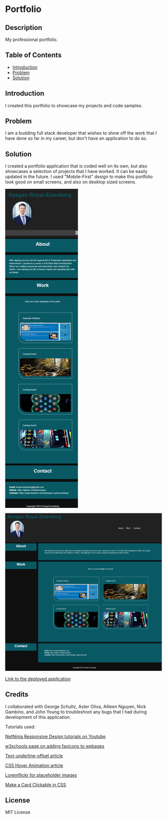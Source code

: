 # Portfolio

## Description

My professional portfolio.

## Table of Contents

- [Introduction](#introduction)
- [Problem](#problem)
- [Solution](#solution)

## Introduction
I created this portfolio to showcase my projects and code samples.

## Problem

I am a budding full stack developer that wishes to show off the work that I have done so far in my career, but don't have an application to do so.

## Solution

 I created a portfolio application that is coded well on its own, but also showcases a selection of projects that I have worked. It can be easily updated in the future. I used "Mobile-First" design to make this portfolio look good on small screens, and also on desktop sized screens.

![Screenshot of portfolio webpage on mobile](assets/images/mobile_screenshot.png)

![Screenshot of portfolio webpage on desktop](assets/images/desktop_screenshot.png)

[Link to the deployed application](https://ktetsuyama.github.io/portfolio/)

## Credits

I collaborated with George Schultz, Aster Oliva, Ailleen Nguyen, Nick Gambino, and John Young to troubleshoot any bugs that I had during development of this application.

Tutorials used:

[NetNinja Responsive Design tutorials on Youtube](https://www.youtube.com/watch?v=3tLb3i7GB38&list=PL4cUxeGkcC9g9Vh9MAA-XKnfJsWZnPZFw&ab_channel=NetNinja)

[w3schools page on adding favicons to webages](https://www.w3schools.com/html/html_favicon.asp)

[Text-underline-offset article](https://css-tricks.com/almanac/properties/t/text-underline-offset/#:~:text=The%20text%2Dunderline%2Doffset%20property,underlines%20from%20their%20initial%20position.&text=Once%20you%20apply%20an%20underline,text%2Dunderline%2Doffset%20property.)

[CSS Hover Animation article](https://blog.hubspot.com/website/css-hover-animation)

[Loremflickr for placeholder images](https://loremflickr.com/)

[Make a Card Clickable in CSS](https://dev.to/dmbf29/make-a-card-clickable-in-css-10fo)

## License

MIT License